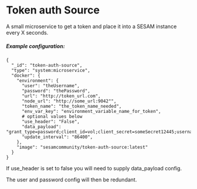 # Token auth Source

A small microservice to get a token and place it into a SESAM instance every X seconds.

##### Example configuration:


```
{
  "_id": "token-auth-source",
  "type": "system:microservice",
  "docker": {
    "environment": {
      "user": "theUsername",
      "password": "thePassword",
      "url": "http://token_url.com",
      "node_url": "http://some_url:9042"",
      "token_name": "the_token_name_needed",
      "env_var_key": "environment_variable_name_for_token",
      # optional values below
      "use_header": "False",
      "data_payload": "grant_type=password;client_id=vol;client_secret=someSecret12445;username=theUsername;password=thePassword"
      "update_interval": "86400",
    },
    "image": "sesamcommunity/token-auth-source:latest"
  }
}
```

If use_header is set to false you will need to supply data_payload config.

The user and password config will then be redundant.

